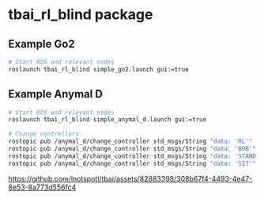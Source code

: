 # tbai_rl_blind package

## Example Go2
```bash
# Start ROS and relevant nodes
roslaunch tbai_rl_blind simple_go2.launch gui:=true
```


## Example Anymal D
```bash
# Start ROS and relevant nodes
roslaunch tbai_rl_blind simple_anymal_d.launch gui:=true

# Change controllers
rostopic pub /anymal_d/change_controller std_msgs/String "data: 'RL'"
rostopic pub /anymal_d/change_controller std_msgs/String "data: 'BOB'"  # RL and BOB are the same controllers
rostopic pub /anymal_d/change_controller std_msgs/String "data: 'STAND'"
rostopic pub /anymal_d/change_controller std_msgs/String "data: 'SIT'"
```



https://github.com/lnotspotl/tbai/assets/82883398/308b67f4-4493-4e47-8e53-8a773d556fc4

